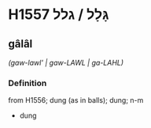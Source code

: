 # H1557 גָּלָל / גלל

## gâlâl

_(gaw-lawl' | ɡaw-LAWL | ɡa-LAHL)_

### Definition

from H1556; dung (as in balls); dung; n-m

- dung
